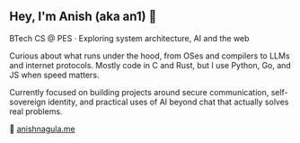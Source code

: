 ## Hey, I'm Anish (aka an1) 👋

BTech CS @ PES · Exploring system architecture, AI and the web

Curious about what runs under the hood, from OSes and compilers to LLMs and internet protocols. Mostly code in C and Rust, but I use Python, Go, and JS when speed matters.

Currently focused on building projects around secure communication, self-sovereign identity, and practical uses of AI beyond chat that actually solves real problems.

📎 [anishnagula.me](https://anishnagula.me)
